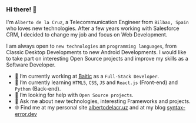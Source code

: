 ### Hi there! 👋

I'm `Alberto de la Cruz`, a Telecommunication Engineer from `Bilbao, Spain` who loves new technologies. After a few years working with Salesforce CRM, I decided to change my job and focus on Web Development. 

I am always open to `new technologies` an `programming languages`, from Classic Desktop Developments to new Android Developments. I would like to take part on interesting Open Source projects and improve my skills as a Software Developer.

- 🔭 I’m currently working at [Baitic](https://www.baitic.com/) as a `Full-Stack Developer`.
- 🌱 I’m currently learning `HTML5`, `CSS`, `JS` and `React.js` (Front-end) and `Python` (Back-end).
- 🚀 I’m looking for help with `Open Source projects`.
- 💬 Ask me about new technologies, interesting Frameworks and projects.
- 🌐 Find me at my personal site [albertodelacr.uz](https://albertodelacr.uz) and at my blog [syntax-error.dev](https://syntax-error.dev)
